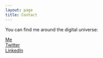 ```yaml
---
layout: page
title: Contact
---
```


<p>
  You can find me around the digital universe:
</p>


[Me](http://jmapping.com/)
<br>
[Twitter](https://twitter.com/jmapping)
<br>
[LinkedIn](https://www.linkedin.com/in/justin-lewis-colorado/)
